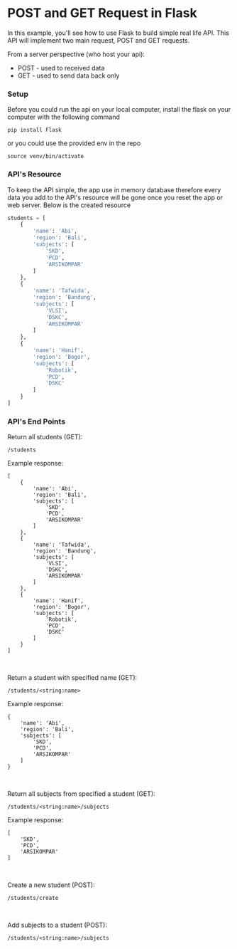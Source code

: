 # POST and GET Request in Flask

In this example, you'll see how to use Flask to build simple real life API. This API will implement two main request, POST and GET requests.

From a server perspective (who host your api):
- POST - used to received data
- GET - used to send data back only

### Setup

Before you could run the api on your local computer, install the flask on your computer with the following command
```
pip install Flask
```
or you could use the provided env in the repo
```
source venv/bin/activate
```

### API's Resource

To keep the API simple, the app use in memory database therefore every data you add to the API's resource will be gone once you reset the app or web server. Below is the created resource
```python
students = [
    {
        'name': 'Abi',
        'region': 'Bali',
        'subjects': [
            'SKD',
            'PCD',
            'ARSIKOMPAR'
        ]
    },
    {
        'name': 'Tafwida',
        'region': 'Bandung',
        'subjects': [
            'VLSI',
            'DSKC',
            'ARSIKOMPAR'
        ]
    },
    {
        'name': 'Hanif',
        'region': 'Bogor',
        'subjects': [
            'Robotik',
            'PCD',
            'DSKC'
        ]
    }
]
```

### API's End Points

Return all students (GET):
```
/students
```
Example response:
```
[
    {
        'name': 'Abi',
        'region': 'Bali',
        'subjects': [
            'SKD',
            'PCD',
            'ARSIKOMPAR'
        ]
    },
    {
        'name': 'Tafwida',
        'region': 'Bandung',
        'subjects': [
            'VLSI',
            'DSKC',
            'ARSIKOMPAR'
        ]
    },
    {
        'name': 'Hanif',
        'region': 'Bogor',
        'subjects': [
            'Robotik',
            'PCD',
            'DSKC'
        ]
    }
]
```
<br/>

Return a student with specified name (GET):
```
/students/<string:name>
```
Example response:
```
{
    'name': 'Abi',
    'region': 'Bali',
    'subjects': [
        'SKD',
        'PCD',
        'ARSIKOMPAR'
    ]
}
```
<br/>

Return all subjects from specified a student (GET):
```
/students/<string:name>/subjects
```
Example response:
```
[
    'SKD',
    'PCD',
    'ARSIKOMPAR'
]
```
<br/>

Create a new student (POST):
```
/students/create
```
<br/>

Add subjects to a student (POST):
```
/students/<string:name>/subjects
```
